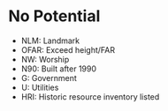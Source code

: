 # No Potential

- NLM: Landmark
- OFAR: Exceed height/FAR
- NW: Worship
- N90: Built after 1990
- G: Government
- U: Utilities
- HRI: Historic resource inventory listed
